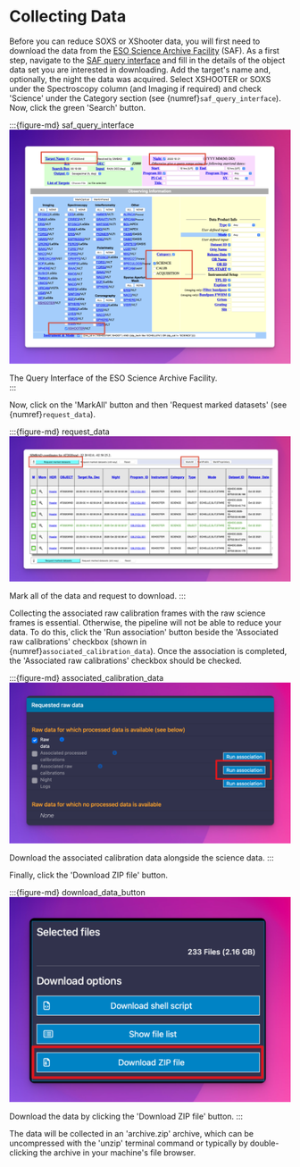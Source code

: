 # Collecting Data

Before you can reduce SOXS or XShooter data, you will first need to download the data from the [ESO Science Archive Facility](https://archive.eso.org/eso/eso_archive_main.html) (SAF). As a first step, navigate to the [SAF query interface](https://archive.eso.org/eso/eso_archive_main.html) and fill in the details of the object data set you are interested in downloading. Add the target's name and, optionally, the night the data was acquired. Select XSHOOTER or SOXS under the Spectroscopy column (and Imaging if required) and check 'Science' under the Category section (see {numref}`saf_query_interface`). Now, click the green 'Search' button.

:::{figure-md} saf_query_interface
![image-20250123102538697](../_images/image-20250123102538697.png)

The Query Interface of the ESO Science Archive Facility.  
:::


Now, click on the 'MarkAll' button and then 'Request marked datasets' (see {numref}`request_data`).

:::{figure-md} request_data
![image-20250123120219627](../_images/image-20250123120219627.png)

Mark all of the data and request to download.
:::

Collecting the associated raw calibration frames with the raw science frames is essential. Otherwise, the pipeline will not be able to reduce your data. To do this, click the 'Run association' button beside the 'Associated raw calibrations' checkbox (shown in {numref}`associated_calibration_data`). Once the association is completed, the 'Associated raw calibrations' checkbox should be checked.

:::{figure-md} associated_calibration_data
![image-20250123134449314](../_images/image-20250123134449314.png)

Download the associated calibration data alongside the science data.
:::

Finally, click the 'Download ZIP file' button.

:::{figure-md} download_data_button
![image-20250123134934097](../_images/image-20250123134934097.png)

Download the data by clicking the 'Download ZIP file' button.
:::

The data will be collected in an 'archive.zip' archive, which can be uncompressed with the 'unzip' terminal command or typically by double-clicking the archive in your machine's file browser.

